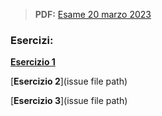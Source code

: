 > **PDF:** [Esame 20 marzo 2023](/Esami/2023/esameMarzo_conSol.pdf)

### Esercizi:

[**Esercizio 1**](/../../issues/17)

[**Esercizio 2**](issue file path)

[**Esercizio 3**](issue file path)
